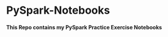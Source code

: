 # PySpark-Notebooks

<!DOCTYPE html>
<html>
<body>
<h4>This Repo contains my PySpark Practice Exercise Notebooks</h4>
</body>
</html>

